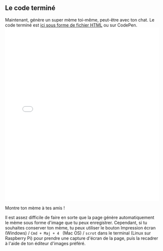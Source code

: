 ## Le code terminé

Maintenant, génère un super mème toi-même, peut-être avec ton chat. Le code terminé est [ici sous forme de fichier HTML](resources/index.html) ou sur CodePen. <iframe height='567' scrolling='no' title='Générateur de mèmes de chat' src='//codepen.io/rpflaura/embed/NbbveK/?height=567&theme-id=0&default-tab=js,result&embed-version=2' frameborder='no' allowtransparency='true' allowfullscreen='true' style='width: 100%;' mark="crwd-mark">Voir le Pen <a href='https://codepen.io/rpflaura/pen/NbbveK/'>Générateur de Mème de Chat</a> par Laura Sach (<a href='https://codepen.io/rpflaura'>@rpflaura</a>) sur <a href='https://codepen.io'>CodePen</a>.
</iframe>

Montre ton mème à tes amis !

Il est assez difficile de faire en sorte que la page génère automatiquement le mème sous forme d'image que tu peux enregistrer. Cependant, si tu souhaites conserver ton mème, tu peux utiliser le bouton Impression écran (Windows) / `Cmd + Maj + 4 ` (Mac OS) / `scrot` dans le terminal (Linux sur Raspberry Pi) pour prendre une capture d'écran de la page, puis la recadrer à l'aide de ton éditeur d'images préféré.
